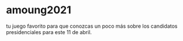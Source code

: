 # amoung2021
 tu juego favorito para que conozcas un poco más sobre los candidatos presidenciales para este 11 de abril. 
